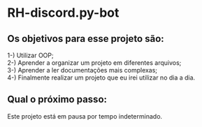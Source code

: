 # RH-discord.py-bot

## Os objetivos para esse projeto são:
1-) Utilizar OOP;  
2-) Aprender a organizar um projeto em diferentes arquivos;  
3-) Aprender a ler documentações mais complexas;  
4-) Finalmente realizar um projeto que eu irei utilizar no dia a dia.  

## Qual o próximo passo:
Este projeto está em pausa por tempo indeterminado.
